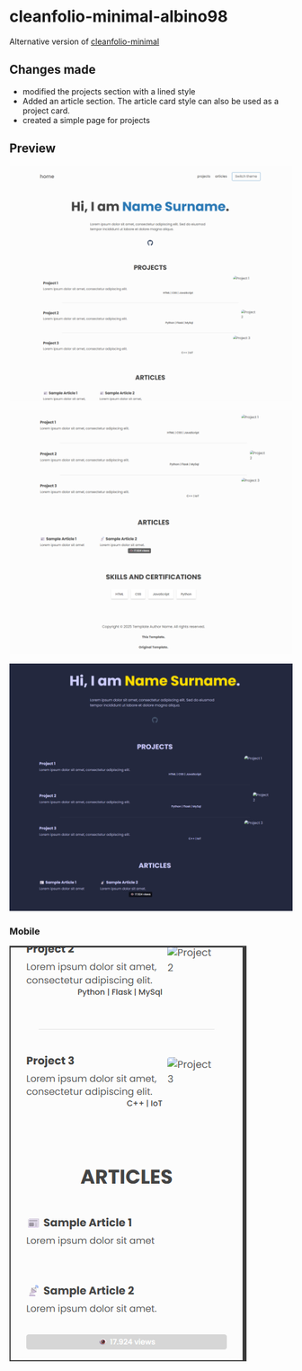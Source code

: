 # cleanfolio-minimal-albino98

Alternative version of [cleanfolio-minimal](https://github.com/rjshkhr/cleanfolio-minimal)

## Changes made

-  modified the projects section with a lined style
-  Added an article section. The article card style can also be used as a project card.
-  created a simple page for projects

## Preview

![1](1.png)

![2](2.png)

![3](3.png)

### Mobile

![mobile](4.png)
